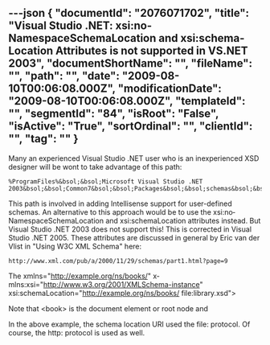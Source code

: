 ---json
{
  "documentId": "2076071702",
  "title": "Visual Studio .NET: xsi:no­NamespaceSchemaLocation and xsi:schema­Location Attributes is not supported in VS.NET 2003",
  "documentShortName": "",
  "fileName": "",
  "path": "",
  "date": "2009-08-10T00:06:08.000Z",
  "modificationDate": "2009-08-10T00:06:08.000Z",
  "templateId": "",
  "segmentId": "84",
  "isRoot": "False",
  "isActive": "True",
  "sortOrdinal": "",
  "clientId": "",
  "tag": ""
}
---

Many an experienced Visual Studio .NET user who is an inexperienced XSD designer will be wont to take advantage of this path:

    %ProgramFiles%&bsol;&bsol;Microsoft Visual Studio .NET 2003&bsol;&bsol;Common7&bsol;&bsol;Packages&bsol;&bsol;schemas&bsol;&bsol;xml&bsol;&bsol;

This path is involved in adding Intellisense support for user-defined schemas. An alternative to this approach would be to use the xsi:no­NamespaceSchemaLocation and xsi:schema­Location attributes instead. But Visual Studio .NET 2003 does not support this! This is corrected in Visual Studio .NET 2005. These attributes are discussed in general by Eric van der Vlist in &quot;Using W3C XML Schema&quot; here:

    http://www.xml.com/pub/a/2000/11/29/schemas/part1.html?page=9

The 
        x­mlns=&quot;http://example.org/ns/books/&quot;
        x­mlns:xsi=&quot;http://www.w3.org/2001/XMLSchema-instance&quot;
        xsi:schemaLocation=&quot;http://example.org/ns/books/ file:library.xsd&quot;&gt;

Note that &lt;book&gt; is the document element or root node and

In the above example, the schema location URI used the file: protocol. Of course, the http: protocol is used as well.

